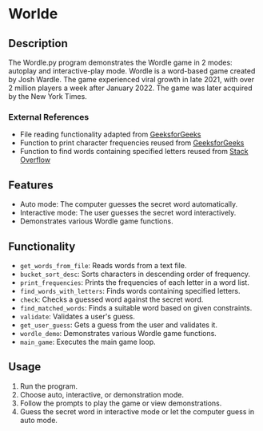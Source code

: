# Worlde

## Description
The Wordle.py program demonstrates the Wordle game in 2 modes: autoplay and interactive-play mode. Wordle is a word-based game created by Josh Wardle. The game experienced viral growth in late 2021, with over 2 million players a week after January 2022. The game was later acquired by the New York Times.

### External References
- File reading functionality adapted from [GeeksforGeeks](https://www.geeksforgeeks.org/python-program-to-read-file-word-by-word/)
- Function to print character frequencies reused from [GeeksforGeeks](https://www.geeksforgeeks.org/python-frequency-of-each-character-in-string/)
- Function to find words containing specified letters reused from [Stack Overflow](https://stackoverflow.com/questions/5227524/use-function-to-return-a-list-of-words-containing-required-letters)

## Features
- Auto mode: The computer guesses the secret word automatically.
- Interactive mode: The user guesses the secret word interactively.
- Demonstrates various Wordle game functions.

## Functionality
- `get_words_from_file`: Reads words from a text file.
- `bucket_sort_desc`: Sorts characters in descending order of frequency.
- `print_frequencies`: Prints the frequencies of each letter in a word list.
- `find_words_with_letters`: Finds words containing specified letters.
- `check`: Checks a guessed word against the secret word.
- `find_matched_words`: Finds a suitable word based on given constraints.
- `validate`: Validates a user's guess.
- `get_user_guess`: Gets a guess from the user and validates it.
- `wordle_demo`: Demonstrates various Wordle game functions.
- `main_game`: Executes the main game loop.

## Usage
1. Run the program.
2. Choose auto, interactive, or demonstration mode.
3. Follow the prompts to play the game or view demonstrations.
4. Guess the secret word in interactive mode or let the computer guess in auto mode.
